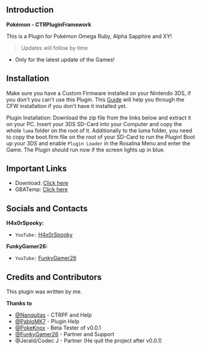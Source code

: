 ## Introduction
**Pokémon - CTRPluginFramework**

This is a Plugin for Pokémon Omega Ruby, Alpha Sapphire and XY!
> Updates will follow by time
* Only for the latest update of the Games!

## Installation
Make sure you have a Custom Firmware installed on your Nintendo 3DS, if you don't you can't use this Plugin. This [Guide](https://3ds.hacks.guide/) will help you through the CFW installation if you don't have it installed yet.

Plugin Installation: Download the zip file from the links below and extract it on your PC. Insert your 3DS SD-Card into your Computer and copy the whole `luma` folder on the root of it. Additionally to the luma folder, you need to copy the boot.firm file on the root of your SD-Card to run the Plugin! Boot up your 3DS and enable `Plugin Loader` in the Rosalina Menu and enter the Game. The Plugin should run now if the screen lights up in blue.

## Important Links
* Download: [Click here](https://github.com/H4x0rSpooky/PokemonCTRPluginFramework/releases)
* GBATemp: [Click here](https://gbatemp.net/threads/release-oras-ctrpluginframework.568729/)

## Socials and Contacts

**H4x0rSpooky:**
* `YouTube:` [H4x0rSpooky](https://www.youtube.com/channel/UC-SFdCwwq3H1wJNKCsKMGPw)

**FunkyGamer26:**
* `YouTube:` [FunkyGamer26](https://www.youtube.com/channel/UCu_YHU4ZHWORABbD-aosqPg)

## Credits and Contributors

This plugin was written by me.

**Thanks to**
* [@Nanquitas](https://github.com/Nanquitas/) - CTRPF and Help
* [@PabloMK7](https://github.com/mariohackandglitch/) - Plugin Help
* [@PokeKnox](https://www.youtube.com/channel/UCq78HQLRQobs5EAhaz2Hj4A) - Beta Tester of v0.0.1
* [@FunkyGamer26](https://www.youtube.com/channel/UCu_YHU4ZHWORABbD-aosqPg) - Partner and Support
* @Jerald/Codec J - Partner (He quit the project after v0.0.1)
